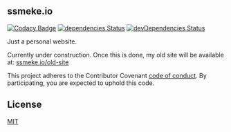 ## ssmeke.io

[![Codacy Badge](https://api.codacy.com/project/badge/Grade/845e104c54924c9f932db35538092a59)](https://www.codacy.com/app/ssmeke/salomonsmeke.github.io?utm_source=github.com&amp;utm_medium=referral&amp;utm_content=SalomonSmeke/salomonsmeke.github.io&amp;utm_campaign=Badge_Grade)
[![dependencies Status](https://david-dm.org/SalomonSmeke/salomonsmeke.github.io/dev/status.svg)](https://david-dm.org/SalomonSmeke/salomonsmeke.github.io/dev)
[![devDependencies Status](https://david-dm.org/SalomonSmeke/salomonsmeke.github.io/dev/dev-status.svg)](https://david-dm.org/SalomonSmeke/salomonsmeke.github.io/dev?type=dev)

Just a personal website.

Currently under construction. Once this is done, my old site will be available at:
[ssmeke.io/old-site](http://ssmeke.io/old-site)

This project adheres to the Contributor Covenant [code of conduct](CODE_OF_CONDUCT.md).
By participating, you are expected to uphold this code.

## License

[MIT](LICENSE.txt)
